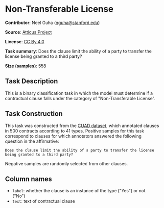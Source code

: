 # Non-Transferable License

**Contributor**: Neel Guha (nguha@stanford.edu)

**Source**: [Atticus Project](https://www.atticusprojectai.org/cuad>)

**License**: [CC By 4.0](https://creativecommons.org/licenses/by/4.0/)

**Task summary**: Does the clause limit the ability of a party to transfer the license being granted to a third party?

**Size (samples)**: 558

## Task Description

This is a binary classification task in which the model must determine if a contractual clause falls under the category of "Non-Transferable License".

## Task Construction

This task was constructed from the [CUAD dataset](https://www.atticusprojectai.org/cuad), which annotated clauses in 500 contracts according to 41 types. Positive samples for this task correspond to clauses for which annotators answered the following question in the affirmative:

```text
Does the clause limit the ability of a party to transfer the license being granted to a third party?
```

Negative samples are randomly selected from other clauses.

## Column names

- `label`: whether the clause is an instance of the type ("Yes") or not ("No")
- `text`: text of contractual clause